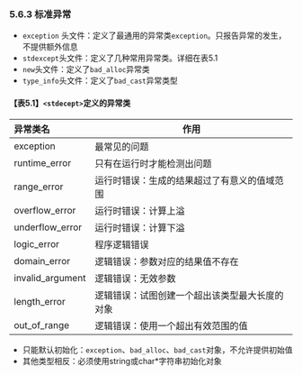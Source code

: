 ### 5.6.3 标准异常

* `exception` 头文件：定义了最通用的异常类`exception`。只报告异常的发生，不提供额外信息
* `stdexcept`头文件：定义了几种常用异常类。详细在表5.1
* `new`头文件：定义了`bad_alloc`异常类
* `type_info`头文件：定义了`bad_cast`异常类型

#### 【表5.1】`<stdecept>`定义的异常类

| 异常类名         | 作用                                           |
| :--------------- | ---------------------------------------------- |
| exception        | 最常见的问题                                   |
| runtime_error    | 只有在运行时才能检测出问题                     |
| range_error      | 运行时错误：生成的结果超过了有意义的值域范围   |
| overflow_error   | 运行时错误：计算上溢                           |
| underflow_error  | 运行时错误：计算下溢                           |
| logic_error      | 程序逻辑错误                                   |
| domain_error     | 逻辑错误：参数对应的结果值不存在               |
| invalid_argument | 逻辑错误：无效参数                             |
| length_error     | 逻辑错误：试图创建一个超出该类型最大长度的对象 |
| out_of_range     | 逻辑错误：使用一个超出有效范围的值             |

* 只能默认初始化：`exception`、`bad_alloc`、`bad_cast`对象，不允许提供初始值
* 其他类型相反：必须使用string或char*字符串初始化对象
